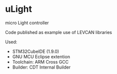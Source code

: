 # uLight
micro Light controller

Code published as example use of LEVCAN libraries

Used:
 - STM32CubeIDE (1.9.0)
 - GNU MCU Eclipse extention
 - Toolchain: ARM Cross GCC
 - Builder: CDT Internal Builder